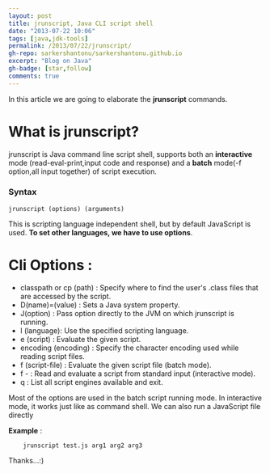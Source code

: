 ```yaml
---
layout: post
title: jrunscript, Java CLI script shell
date: "2013-07-22 10:06"
tags: [java,jdk-tools]
permalink: /2013/07/22/jrunscript/
gh-repo: sarkershantonu/sarkershantonu.github.io
excerpt: "Blog on Java"
gh-badge: [star,follow]
comments: true
---
```

In this article we are going to elaborate the **jrunscript** commands.

# What is jrunscript?
jrunscript is Java command line script shell, supports both an **interactive** mode (read-eval-print,input code and response) and a **batch** mode(-f option,all input together) of script execution. 

### Syntax 

    jrunscript (options) (arguments) 
    
This is scripting language independent shell, but by default JavaScript is used. **To set other languages, we have to use options**. 

# Cli Options : 
- classpath or cp (path) : Specify where to find the user's .class files that are accessed by the script.
- D(name)=(value) : Sets a Java system property.
- J(option) : Pass option directly to the JVM on which jrunscript is running.
- l (language): Use the specified scripting language.
- e (script) : Evaluate the given script.
- encoding (encoding) : Specify the character encoding used while reading script files.
- f (script-file) : Evaluate the given script file (batch mode).
- f - : Read and evaluate a script from standard input (interactive mode).
- q : List all script engines available and exit.

Most of the options are used in the batch script running mode. In interactive mode, it works just like as command shell.  We can also run a JavaScript file directly

**Example** : 

        jrunscript test.js arg1 arg2 arg3

Thanks...:)